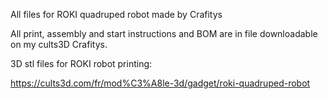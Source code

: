 All files for ROKI quadruped robot made by Crafitys

All print, assembly and start instructions and BOM are in file downloadable on my cults3D Crafitys.

3D stl files for ROKI robot printing:

https://cults3d.com/fr/mod%C3%A8le-3d/gadget/roki-quadruped-robot

